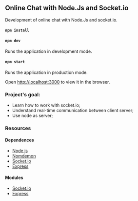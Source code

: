 ## Online Chat with Node.Js and Socket.io 

Development of online chat with Node.Js and socket.io.
#### `npm install`
#### `npm dev`
Runs the application in development mode.<br>

#### `npm start`
Runs the application in production mode.<br>

Open [http://localhost:3000](http://localhost:3000) to view it in the browser.

### Project's goal:
- Learn how to work with socket.io;
- Understand real-time communication between client server;
- Use node as server;


### Resources
#### Dependences
- [Node js](https://nodejs.org/en/)
- [Nomdemon](https://nodemon.io/)
- [Socket.io](https://socket.io/)
- [Express](https://expressjs.com/pt-br/)

#### Modules
- [Socket.io](https://socket.io/)
- [Express](https://expressjs.com/pt-br/)
